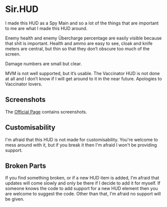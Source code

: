 Sir.HUD
=======

I made this HUD as a Spy Main and so a lot of the things that are important to me are what I made this HUD around. 

Enemy health and enemy Übercharge percentage are easily visible because that shit is important.
Health and ammo are easy to see, cloak and knife meters are central, but thin so that they don’t obscure too much of the screen. 

Damage numbers are small but clear.

MVM is not well supported, but it’s usable. The Vaccinator HUD is not done at all and I don’t know if I will get around to it in the near future. Apologies to Vaccinator lovers.

## Screenshots

The [Official Page](http://sir.grey.tf/hud) contains screenshots.

## Customisability

I'm afraid that this HUD is not made for customisability. You're welcome to mess around with it, but if you break it then I'm afraid I won't be providing support. 

## Broken Parts

If you find something broken, or if a new HUD item is added, I'm afraid that updates will come slowly and only be there if I decide to add it for myself. If someone knows the code to add support for a new HUD element then you are welcome to suggest the code. Other than that, I'm afraid no support will be given.